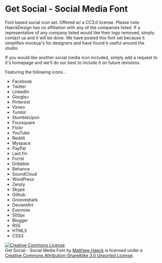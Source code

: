 Get Social - Social Media Font
=============

Font based social icon set. Offered w/ a CC3.0 license. Please note HaeckDesign has no affiliation with any of the companies listed. If a representative of any company listed would like their logo removed, simply contact us and it will be done. We have posted this font set because it simplifies mockup's for designers and have found it useful around the studio.

If you would like another social media icon included, simply add a request to it's homepage and we'll do our best to include it on future revisions.

Featuring the following icons...

<ul>
<li>Facebook</li>
<li>Twitter</li>
<li>LinkedIn</li>
<li>Google+</li>
<li>Pinterest</li>
<li>Vimeo</li>
<li>Tumblr</li>
<li>StumbleUpon</li>
<li>Foursquare</li>
<li>Flickr</li>
<li>YouTube</li>
<li>Reddit</li>
<li>Myspace</li>
<li>PayPal</li>
<li>Last.fm</li>
<li>Forrst</li>
<li>Dribbble</li>
<li>Behance</li>
<li>SoundCloud</li>
<li>WordPress</li>
<li>Zerply</li>
<li>Skype</li>
<li>Github</li>
<li>Grooveshark</li>
<li>DeviantArt</li>
<li>Evernote</li>
<li>500px</li>
<li>Blogger</li>
<li>RSS</li>
<li>HTML5</li>
<li>CSS3</li>
</ul>


<a rel="license" href="http://creativecommons.org/licenses/by-sa/3.0/deed.en_US"><img alt="Creative Commons License" style="border-width:0" src="http://i.creativecommons.org/l/by-sa/3.0/80x15.png" /></a><br /><span xmlns:dct="http://purl.org/dc/terms/" href="http://purl.org/dc/dcmitype/StillImage" property="dct:title" rel="dct:type">Get Social - Social Media Font</span> by <a xmlns:cc="http://creativecommons.org/ns#" href="http://haeckdesign.com/freebies/icons/get-social-icon-font" property="cc:attributionName" rel="cc:attributionURL">Matthew Haeck</a> is licensed under a <a rel="license" href="http://creativecommons.org/licenses/by-sa/3.0/deed.en_US">Creative Commons Attribution-ShareAlike 3.0 Unported License</a>.
